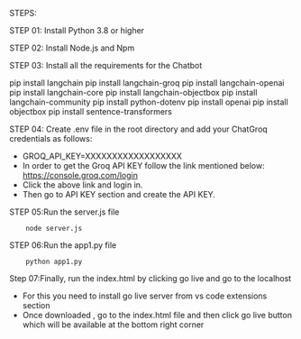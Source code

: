 STEPS:

STEP 01: Install Python 3.8 or higher

STEP 02: Install Node.js and Npm

STEP 03: Install all the requirements for the Chatbot

 pip install langchain
 pip install langchain-groq
 pip install langchain-openai
 pip install langchain-core
 pip install langchain-objectbox
 pip install langchain-community
 pip install python-dotenv
 pip install openai
 pip install objectbox
 pip install sentence-transformers

STEP 04: Create .env file in the root directory and add your ChatGroq credentials as follows:

* GROQ_API_KEY=XXXXXXXXXXXXXXXXXX
* In order to get the Groq API KEY follow the link mentioned below:
  https://console.groq.com/login
* Click the above link and login in. 
* Then go to API KEY section and create the API KEY.

STEP 05:Run the server.js file

        node server.js

STEP 06:Run the app1.py file 

        python app1.py

Step 07:Finally, run the index.html by clicking go live and go to the localhost

* For this you need to install go live server from vs code extensions section
* Once downloaded , go to the index.html file and then click go live button which will be available at the bottom right corner
